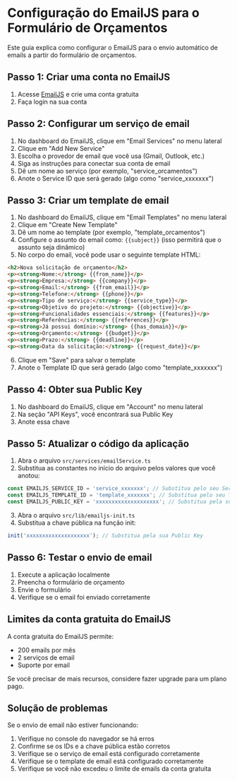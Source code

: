 # Configuração do EmailJS para o Formulário de Orçamentos

Este guia explica como configurar o EmailJS para o envio automático de emails a partir do formulário de orçamentos.

## Passo 1: Criar uma conta no EmailJS

1. Acesse [EmailJS](https://www.emailjs.com/) e crie uma conta gratuita
2. Faça login na sua conta

## Passo 2: Configurar um serviço de email

1. No dashboard do EmailJS, clique em "Email Services" no menu lateral
2. Clique em "Add New Service"
3. Escolha o provedor de email que você usa (Gmail, Outlook, etc.)
4. Siga as instruções para conectar sua conta de email
5. Dê um nome ao serviço (por exemplo, "service_orcamentos")
6. Anote o Service ID que será gerado (algo como "service_xxxxxxx")

## Passo 3: Criar um template de email

1. No dashboard do EmailJS, clique em "Email Templates" no menu lateral
2. Clique em "Create New Template"
3. Dê um nome ao template (por exemplo, "template_orcamentos")
4. Configure o assunto do email como: `{{subject}}` (isso permitirá que o assunto seja dinâmico)
5. No corpo do email, você pode usar o seguinte template HTML:

```html
<h2>Nova solicitação de orçamento</h2>
<p><strong>Nome:</strong> {{from_name}}</p>
<p><strong>Empresa:</strong> {{company}}</p>
<p><strong>Email:</strong> {{from_email}}</p>
<p><strong>Telefone:</strong> {{phone}}</p>
<p><strong>Tipo de serviço:</strong> {{service_type}}</p>
<p><strong>Objetivo do projeto:</strong> {{objective}}</p>
<p><strong>Funcionalidades essenciais:</strong> {{features}}</p>
<p><strong>Referências:</strong> {{references}}</p>
<p><strong>Já possui domínio:</strong> {{has_domain}}</p>
<p><strong>Orçamento:</strong> {{budget}}</p>
<p><strong>Prazo:</strong> {{deadline}}</p>
<p><strong>Data da solicitação:</strong> {{request_date}}</p>
```

6. Clique em "Save" para salvar o template
7. Anote o Template ID que será gerado (algo como "template_xxxxxxx")

## Passo 4: Obter sua Public Key

1. No dashboard do EmailJS, clique em "Account" no menu lateral
2. Na seção "API Keys", você encontrará sua Public Key
3. Anote essa chave

## Passo 5: Atualizar o código da aplicação

1. Abra o arquivo `src/services/emailService.ts`
2. Substitua as constantes no início do arquivo pelos valores que você anotou:

```typescript
const EMAILJS_SERVICE_ID = 'service_xxxxxxx'; // Substitua pelo seu Service ID
const EMAILJS_TEMPLATE_ID = 'template_xxxxxxx'; // Substitua pelo seu Template ID
const EMAILJS_PUBLIC_KEY = 'xxxxxxxxxxxxxxxxxxxx'; // Substitua pela sua Public Key
```

3. Abra o arquivo `src/lib/emailjs-init.ts`
4. Substitua a chave pública na função init:

```typescript
init('xxxxxxxxxxxxxxxxxxxx'); // Substitua pela sua Public Key
```

## Passo 6: Testar o envio de email

1. Execute a aplicação localmente
2. Preencha o formulário de orçamento
3. Envie o formulário
4. Verifique se o email foi enviado corretamente

## Limites da conta gratuita do EmailJS

A conta gratuita do EmailJS permite:
- 200 emails por mês
- 2 serviços de email
- Suporte por email

Se você precisar de mais recursos, considere fazer upgrade para um plano pago.

## Solução de problemas

Se o envio de email não estiver funcionando:

1. Verifique no console do navegador se há erros
2. Confirme se os IDs e a chave pública estão corretos
3. Verifique se o serviço de email está configurado corretamente
4. Verifique se o template de email está configurado corretamente
5. Verifique se você não excedeu o limite de emails da conta gratuita 